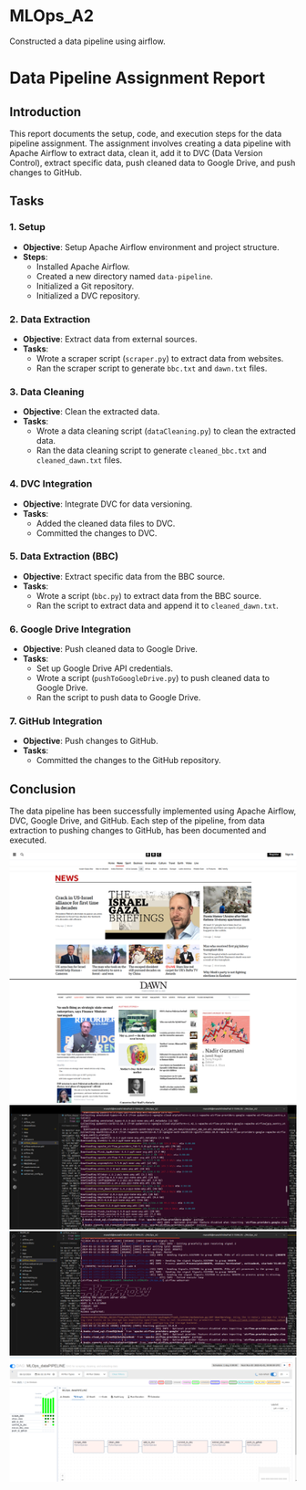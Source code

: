 # MLOps_A2
Constructed a data pipeline using airflow.
# Data Pipeline Assignment Report

## Introduction
This report documents the setup, code, and execution steps for the data pipeline assignment. The assignment involves creating a data pipeline with Apache Airflow to extract data, clean it, add it to DVC (Data Version Control), extract specific data, push cleaned data to Google Drive, and push changes to GitHub.

## Tasks
### 1. Setup
- **Objective**: Setup Apache Airflow environment and project structure.
- **Steps**:
  - Installed Apache Airflow.
  - Created a new directory named `data-pipeline`.
  - Initialized a Git repository.
  - Initialized a DVC repository.

### 2. Data Extraction
- **Objective**: Extract data from external sources.
- **Tasks**:
  - Wrote a scraper script (`scraper.py`) to extract data from websites.
  - Ran the scraper script to generate `bbc.txt` and `dawn.txt` files.

### 3. Data Cleaning
- **Objective**: Clean the extracted data.
- **Tasks**:
  - Wrote a data cleaning script (`dataCleaning.py`) to clean the extracted data.
  - Ran the data cleaning script to generate `cleaned_bbc.txt` and `cleaned_dawn.txt` files.

### 4. DVC Integration
- **Objective**: Integrate DVC for data versioning.
- **Tasks**:
  - Added the cleaned data files to DVC.
  - Committed the changes to DVC.

### 5. Data Extraction (BBC)
- **Objective**: Extract specific data from the BBC source.
- **Tasks**:
  - Wrote a script (`bbc.py`) to extract data from the BBC source.
  - Ran the script to extract data and append it to `cleaned_dawn.txt`.

### 6. Google Drive Integration
- **Objective**: Push cleaned data to Google Drive.
- **Tasks**:
  - Set up Google Drive API credentials.
  - Wrote a script (`pushToGoogleDrive.py`) to push cleaned data to Google Drive.
  - Ran the script to push data to Google Drive.

### 7. GitHub Integration
- **Objective**: Push changes to GitHub.
- **Tasks**:
  - Committed the changes to the GitHub repository.

## Conclusion
The data pipeline has been successfully implemented using Apache Airflow, DVC, Google Drive, and GitHub. Each step of the pipeline, from data extraction to pushing changes to GitHub, has been documented and executed.

![Local Image](images/1.png)
![Local Image](images/2.png)
![Local Image](images/3.png)
![Local Image](images/4.png)
![Local Image](images/5.png)
